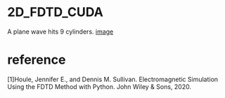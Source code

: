 # 2D_FDTD_CUDA
A plane wave hits 9 cylinders.
[image](https://github.com/xcwang1999/2D_FDTD_CUDA/blob/main/dielectric%20cylinders.png)
# reference
[1]Houle, Jennifer E., and Dennis M. Sullivan. Electromagnetic Simulation Using the FDTD Method with Python. John Wiley & Sons, 2020.
